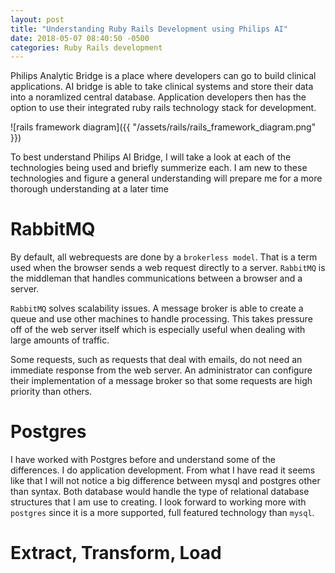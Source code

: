 ```yaml
---
layout: post
title: "Understanding Ruby Rails Development using Philips AI"
date: 2018-05-07 08:40:50 -0500
categories: Ruby Rails development
---
```


Philips Analytic Bridge is a place where developers can go to build clinical applications. AI bridge  is able to take clinical systems and store their data into a noramlized central database. Application developers then has the option to use their integrated ruby rails  technology stack for development. 

 
![rails framework diagram]({{ "/assets/rails/rails_framework_diagram.png" }})

To best understand Philips AI Bridge, I will take a look at each of the technologies being used and briefly summerize each. I am new to these technologies and figure a general understanding will prepare me for a more thorough understanding at a later time

# RabbitMQ
By default, all webrequests are done by a `brokerless model`. That is a term used when the browser sends a web request directly to a server. `RabbitMQ` is the middleman that handles communications between a browser and a server. 

`RabbitMQ` solves scalability issues. A message broker is able to create a queue and use other machines to handle processing. This takes pressure off of the web server itself which is especially useful when dealing with large amounts of traffic. 

Some requests, such as requests that deal with emails, do not need an immediate response from the web server. An administrator can configure their implementation of a message broker so that some requests are high priority than others. 

# Postgres
I have worked with Postgres before and understand some of the differences. I do application development. From what I have read it seems like that I will not notice a big difference between mysql and postgres other than syntax. Both database would handle the type of relational database structures that I am use to creating. I look forward to working more with `postgres` since it is a more supported, full featured technology than `mysql`. 

# Extract, Transform, Load

